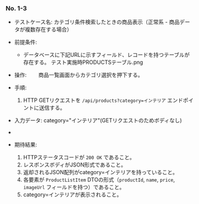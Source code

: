 ### No. 1-3

- テストケース名: カテゴリ条件検索したときの商品表示（正常系 - 商品データが複数存在する場合）
- 前提条件:
  - データベースに下記URLに示すフィールド、レコードを持つテーブルが存在する。
    テスト実施時PRODUCTSテーブル.png

 - 操作: 
　　商品一覧画面からカテゴリ選択を押下する。

- 手順:
  1. HTTP GETリクエストを `/api/products?category=インテリア` エンドポイントに送信する。
- 入力データ: category="インテリア"(GETリクエストのためボディなし)
- 
- 期待結果:
  1. HTTPステータスコードが `200 OK` であること。
  2. レスポンスボディがJSON形式であること。
  3. 返却されるJSON配列がcategory=インテリアを持っていること。
  4. 各要素が `ProductListItem` DTOの形式（`productId`, `name`, `price`, `imageUrl` フィールドを持つ）であること。
  5. category=インテリアが表示されること。